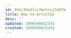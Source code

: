```yaml
---
id: 4nki3bedlvs3mnkixj3a07k
title: How to Articles
desc: ''
updated: 1696590632341
created: 1696590632341
---
```

